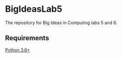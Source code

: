 # BigIdeasLab5

The repository for Big Ideas in Computing labs 5 and 6.

## Requirements

[Python 3.6+](https://www.python.org/downloads/)
